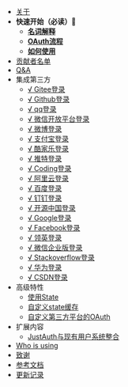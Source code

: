 - [关于](README.md)
- **快速开始（必读）**:triangular_flag_on_post:
  - [**名词解释**](explain.md)
  - [**OAuth流程**](oauth.md)
  - [**如何使用**](how-to-use.md)
- [贡献者名单](contributors.md)
- [Q&A](Q&A.md)
- 集成第三方
  - [√ Gitee登录](oauth/gitee.md)
  - [√ Github登录](oauth/github.md)
  - [√ qq登录](oauth/qq.md)
  - [√ 微信开放平台登录](oauth/wechat_open.md)
  - [√ 微博登录](oauth/weibo.md)
  - [√ 支付宝登录](oauth/alipay.md)
  - [√ 酷家乐登录](oauth/kujiale.md)
  - [√ 推特登录](oauth/twitter.md)
  - [√ Coding登录](oauth/coding.md)
  - [√ 阿里云登录](oauth/aliyun.md)
  - [√ 百度登录](oauth/baidu.md)
  - [√ 钉钉登录](oauth/dingtalk.md)
  - [√ 开源中国登录](oauth/oschina.md)
  - [√ Google登录](oauth/google.md)
  - [√ Facebook登录](oauth/facebook.md)
  - [√ 领英登录](oauth/linkedin.md)
  - [√ 微信企业版登录](oauth/wechatEnterprise.md)
  - [√ Stackoverflow登录](oauth/stackoverflow.md)
  - [√ 华为登录](oauth/huawei.md)
  - [√ CSDN登录](oauth/csdn.md)
- 高级特性
  - [使用State](using-state.md)
  - [自定义state缓存](customize-the-state-cache.md)
  - [自定义第三方平台的OAuth](customize-the-oauth.md)
- 扩展内容
  - [JustAuth与现有用户系统整合](extended/justauth_integrated_with_the_existing_account_system.md)
- [Who is using](users.md)
- [致谢](thx.md)
- [参考文档](references.md)
- [更新记录](update.md)
